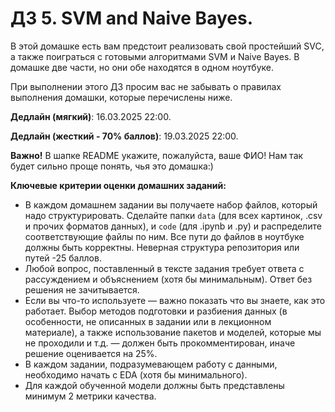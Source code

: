 # ДЗ 5. SVM and Naive Bayes.

В этой домашке есть вам предстоит реализовать свой простейший SVC, а также поиграться с готовыми алгоритмами SVM и Naive Bayes. В домашке две части, но они обе находятся в одном ноутбуке. 

При выполнении этого ДЗ просим вас не забывать о правилах выполнения домашки, которые перечислены ниже.

**Дедлайн (мягкий)**: 16.03.2025 22:00.

**Дедлайн (жесткий - 70% баллов)**: 19.03.2025 22:00.

**Важно!** В шапке README укажите, пожалуйста, ваше ФИО! Нам так будет сильно проще понять, чья это домашка:)

**Ключевые критерии оценки домашних заданий:**

- В каждом домашнем задании вы получаете набор файлов, который надо структурировать. Сделайте папки `data` (для всех картинок, .csv и прочих форматов данных), и `code` (для .ipynb и .py) и распределите соответствующие файлы по ним. Все пути до файлов в ноутбуке должны быть корректны. Неверная структура репозитория или путей -25 баллов.
- Любой вопрос, поставленный в тексте задания требует ответа с рассуждением и объяснением (хотя бы минимальным). Ответ без решения не зачитывается.
- Если вы что-то используете — важно показать что вы знаете, как это работает. Выбор методов подготовки и разбиения данных (в особенности, не описанных в задании или в лекционном материале), а также использование пакетов и моделей, которые мы не проходили и т.д. — должен быть прокомментирован, иначе решение оценивается на 25%.
- В каждом задании, подразумевающем работу с данными, необходимо начать с EDA (хотя бы минимального).
- Для каждой обученной модели должны быть представлены минимум 2 метрики качества.
